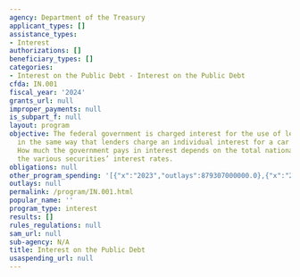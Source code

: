 ```yaml
---
agency: Department of the Treasury
applicant_types: []
assistance_types:
- Interest
authorizations: []
beneficiary_types: []
categories:
- Interest on the Public Debt - Interest on the Public Debt
cfda: IN.001
fiscal_year: '2024'
grants_url: null
improper_payments: null
is_subpart_f: null
layout: program
objective: The federal government is charged interest for the use of lenders’ money,
  in the same way that lenders charge an individual interest for a car loan or mortgage.
  How much the government pays in interest depends on the total national debt and
  the various securities’ interest rates.
obligations: null
other_program_spending: '[{"x":"2023","outlays":879307000000.0},{"x":"2024","outlays":1133040000000.0},{"x":"2025","outlays":0.0}]'
outlays: null
permalink: /program/IN.001.html
popular_name: ''
program_type: interest
results: []
rules_regulations: null
sam_url: null
sub-agency: N/A
title: Interest on the Public Debt
usaspending_url: null
---
```

